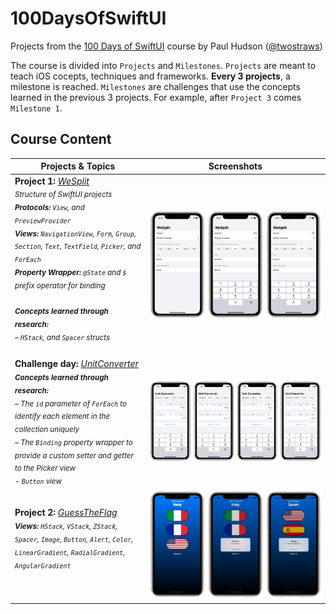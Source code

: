 # 100DaysOfSwiftUI

Projects from the [100 Days of SwiftUI](https://www.hackingwithswift.com/100/swiftui) course by Paul Hudson ([@twostraws](https://github.com/twostraws))

The course is divided into `Projects` and `Milestones`. `Projects` are meant to teach iOS cocepts, techniques and frameworks.
**Every 3 projects**, a milestone is reached. `Milestones` are challenges that use the concepts learned in the previous 3 projects. For example, after `Project 3` comes `Milestone 1`.

## Course Content

| Projects & Topics | Screenshots |
| -----------------  | :---------: |
| **Project 1:** *[WeSplit](WeSplit)*<br><sub>_Structure of SwiftUI projects<br>**Protocols:** `View`, and `PreviewProvider`<br>**Views:** `NavigationView`, `Form`, `Group`, `Section`, `Text`, `TextField`, `Picker`, and `ForEach`<br>**Property Wrapper:** `@State` and `$` prefix operator for binding<br><br>**Concepts learned through research:**<br>– `HStack`, and `Spacer` structs_<br><br></sub> | ![Screenshots](WeSplit/Screenshots/Thumbnails/Combined.png) |
| **Challenge day:** *[UnitConverter](UnitConverter)*<br><sub>_**Concepts learned through research:**<br>– The `id` parameter of `ForEach` to identify each element in the collection uniquely<br>– The `Binding` property wrapper to provide a custom setter and getter to the Picker view<br>- `Button` view_</sub> | ![Screenshots](UnitConverter/Screenshots/Thumbnails/Combined.png) |
| **Project 2:** *[GuessTheFlag](GuessTheFlag)*<br><sub>_**Views:** `HStack`, `VStack`, `ZStack`, `Spacer`, `Image`, `Button`, `Alert`, `Color`, `LinearGradient`, `RadialGradient`, `AngularGradient`_<br><br></sub> | ![Screenshots](GuessTheFlag/Screenshots/Thumbnails/Combined.png) |